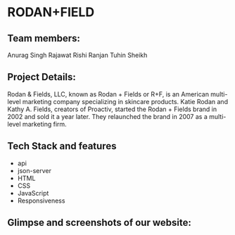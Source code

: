 # RODAN+FIELD

## Team members:
Anurag Singh Rajawat
Rishi Ranjan
Tuhin Sheikh

## Project Details:
Rodan & Fields, LLC, known as Rodan + Fields or R+F, is an American multi-level marketing company specializing in skincare products. Katie Rodan and Kathy A. Fields, creators of Proactiv, started the Rodan + Fields brand in 2002 and sold it a year later. They relaunched the brand in 2007 as a multi-level marketing firm.

## Tech Stack and features
- api
- json-server
- HTML
- CSS
- JavaScript
- Responsiveness

## Glimpse and screenshots of our website:



 
